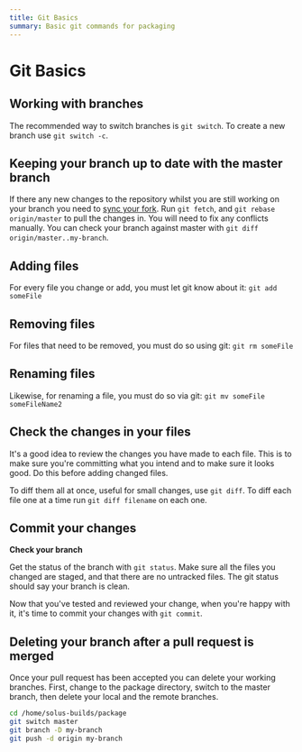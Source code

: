 ```yaml
---
title: Git Basics
summary: Basic git commands for packaging
---
```


# Git Basics

## Working with branches

The recommended way to switch branches is `git switch`.
To create a new branch use `git switch -c`.

## Keeping your branch up to date with the master branch

If there any new changes to the repository whilst you are still working on your branch you need to [sync your fork](https://docs.github.com/en/pull-requests/collaborating-with-pull-requests/working-with-forks/syncing-a-fork).
Run `git fetch`, and `git rebase origin/master` to pull the changes in.
You will need to fix any conflicts manually.
You can check your branch against master with `git diff origin/master..my-branch`.

## Adding files

For every file you change or add, you must let git know about it: `git add someFile`

## Removing files

For files that need to be removed, you must do so using git: `git rm someFile`

## Renaming files

Likewise, for renaming a file, you must do so via git: `git mv someFile someFileName2`

## Check the changes in your files

It's a good idea to review the changes you have made to each file. This is to make sure you're committing what you intend and to make sure it looks good. Do this before adding changed files.

To diff them all at once, useful for small changes, use `git diff`.
To diff each file one at a time run `git diff filename` on each one.

## Commit your changes

**Check your branch**

Get the status of the branch with `git status`. Make sure all the files you changed are staged, and that there are no untracked files. The git status should say your branch is clean.

Now that you've tested and reviewed your change, when you're happy with it, it's time to commit your changes with `git commit`.

## Deleting your branch after a pull request is merged

Once your pull request has been accepted you can delete your working branches.
First, change to the package directory, switch to the master branch, then delete your local and the remote branches.

```bash
cd /home/solus-builds/package
git switch master
git branch -D my-branch
git push -d origin my-branch
```